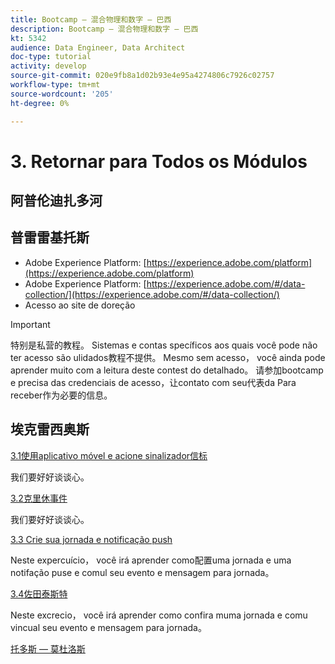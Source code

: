 ```yaml
---
title: Bootcamp — 混合物理和数字 — 巴西
description: Bootcamp — 混合物理和数字 — 巴西
kt: 5342
audience: Data Engineer, Data Architect
doc-type: tutorial
activity: develop
source-git-commit: 020e9fb8a1d02b93e4e95a4274806c7926c02757
workflow-type: tm+mt
source-wordcount: '205'
ht-degree: 0%

---
```


# 3. Retornar para Todos os Módulos

## 阿普伦迪扎多河

## 普雷雷基托斯

- Adobe Experience Platform:  [https://experience.adobe.com/platform](https://experience.adobe.com/platform)
- Adobe Experience Platform: [https://experience.adobe.com/#/data-collection/](https://experience.adobe.com/#/data-collection/)
- Acesso ao site de doreção

>[!IMPORTANT]
>
>特别是私营的教程。 Sistemas e contas specíficos aos quais você pode não ter acesso são ulidados教程不提供。 Mesmo sem acesso， você ainda pode aprender muito com a leitura deste contest do detalhado。 请参加bootcamp e precisa das credenciais de acesso，让contato com seu代表da Para receber作为必要的信息。

## 埃克雷西奥斯

[3.1使用aplicativo móvel e acione sinalizador信标](./ex1.md)

我们要好好谈谈心。

[3.2克里休事件](./ex2.md)

我们要好好谈谈心。

[3.3 Crie sua jornada e notificação push](./ex3.md)

Neste expercuício， você irá aprender como配置uma jornada e uma notifação puse e comul seu evento e mensagem para jornada。

[3.4佐田泰斯特](./ex4.md)

Neste excrecio， você irá aprender como confira muma jornada e comu vincual seu evento e mensagem para jornada。

[托多斯 — 莫杜洛斯](../../overview.md)
